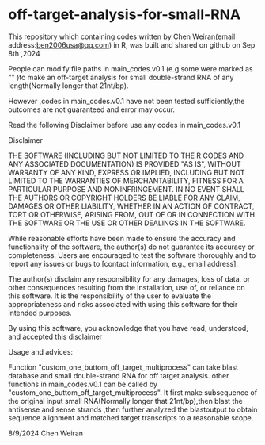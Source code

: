 # off-target-analysis-for-small-RNA
 
This repository which containing codes written by Chen Weiran(email address:ben2006usa@qq.com) in R, was built and shared on github on Sep 8th ,2024

People can modify file paths in main_codes.v0.1 (e.g some were marked as "<your path >" )to make an off-target analysis for small double-strand RNA of any length(Normally longer that 21nt/bp).

However ,codes in main_codes.v0.1 have not been tested sufficiently,the outcomes are not guaranteed and error may occur.

Read the following Disclaimer before use any codes in main_codes.v0.1

Disclaimer

THE SOFTWARE (INCLUDING BUT NOT LIMITED TO THE R CODES AND ANY ASSOCIATED DOCUMENTATION) IS PROVIDED "AS IS", WITHOUT WARRANTY OF ANY KIND, EXPRESS OR IMPLIED, INCLUDING BUT NOT LIMITED TO THE WARRANTIES OF MERCHANTABILITY, FITNESS FOR A PARTICULAR PURPOSE AND NONINFRINGEMENT. IN NO EVENT SHALL THE AUTHORS OR COPYRIGHT HOLDERS BE LIABLE FOR ANY CLAIM, DAMAGES OR OTHER LIABILITY, WHETHER IN AN ACTION OF CONTRACT, TORT OR OTHERWISE, ARISING FROM, OUT OF OR IN CONNECTION WITH THE SOFTWARE OR THE USE OR OTHER DEALINGS IN THE SOFTWARE.

While reasonable efforts have been made to ensure the accuracy and functionality of the software, the author(s) do not guarantee its accuracy or completeness. Users are encouraged to test the software thoroughly and to report any issues or bugs to [contact information, e.g., email address].

The author(s) disclaim any responsibility for any damages, loss of data, or other consequences resulting from the installation, use of, or reliance on this software. It is the responsibility of the user to evaluate the appropriateness and risks associated with using this software for their intended purposes.

By using this software, you acknowledge that you have read, understood, and accepted this disclaimer


Usage and advices:

Function "custom_one_buttom_off_target_multiprocess" can  take blast database and small double-strand RNA for off target analysis. other functions in main_codes.v0.1 can be called by "custom_one_buttom_off_target_multiprocess".
It first make subsequence of the original input small RNA(Normally longer that 21nt/bp),then blast the antisense and sense strands ,then further analyzed the blastoutput to obtain sequence alignment and matched target transcripts to a reasonable scope.




8/9/2024
Chen Weiran
